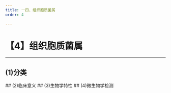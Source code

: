 ```yaml
---
title: 一四、组织胞质菌属
order: 4

---
```


# 【4】组织胞质菌属

<kaodian :text="'微生物学检验记忆卡'" />

<!-- ###### 第二十五章 深部感染真菌

> 微生物学检验 -->

<beitiW/>

---

## (1)分类

<son :text="'微生物学检验记忆卡'" text1="(1)分类" :textOption="[['了解',' 基本知识','专业知识'],['了解',' 基本知识','专业知识'],['熟悉',' 基本知识','专业知识']]" />
## (2)临床意义
<son :text="'微生物学检验记忆卡'" text1="(2)临床意义" :textOption="[['了解',' 相关专业知识','专业知识'],['了解',' 相关专业知识','专业知识'],['熟悉',' 相关专业知识','专业知识']]" />
## (3)生物学特性
<son :text="'微生物学检验记忆卡'" text1="(3)生物学特性" :textOption="[['了解',' 基本知识','专业知识'],['了解',' 基本知识','专业知识'],['熟悉',' 基本知识','专业知识']]" />
## (4)微生物学检测
<son :text="'微生物学检验记忆卡'" text1="(4)微生物学检测" :textOption="[['了解','专业知识','专业实践能力'],['了解','专业知识','专业实践能力'],['熟悉','专业知识','专业实践能力']]" />
